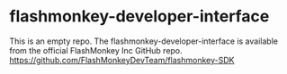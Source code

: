 # flashmonkey-developer-interface

This is an empty repo. The flashmonkey-developer-interface is available from the official FlashMonkey Inc GitHub repo.
https://github.com/FlashMonkeyDevTeam/flashmonkey-SDK
